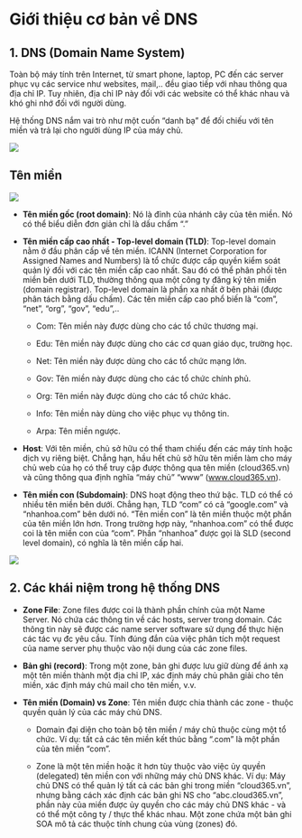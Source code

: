 # Giới thiệu cơ bản về DNS

## 1. DNS (Domain Name System)

Toàn bộ máy tính trên Internet, từ smart phone, laptop, PC đến các server phục vụ các service như websites, mail,.. đều giao tiếp với nhau thông qua địa chỉ IP. Tuy nhiên, địa chỉ IP này đối với các website có thể khác nhau và khó ghi nhớ đối với người dùng.

Hệ thống DNS nắm vai trò như một cuốn “danh bạ” để đối chiếu với tên miền và trả lại cho người dùng IP của máy chủ.

<img src="https://imgur.com/1FslPiC.png">

## Tên miền

<img src="https://imgur.com/HReGZ9i.png">

- **Tên miền gốc (root domain)**: Nó là đỉnh của nhánh cây của tên miền. Nó có thể biểu diễn đơn giản chỉ là dấu chấm “.”

- **Tên miền cấp cao nhất - Top-level domain (TLD)**: Top-level domain nằm ở đầu phân cấp về tên miền. ICANN (Internet Corporation for Assigned Names and Numbers) là tổ chức được cấp quyền kiểm soát quản lý đối với các tên miền cấp cao nhất. Sau đó có thể phân phối tên miền bên dưới TLD, thường thông qua một công ty đăng ký tên miền (domain registrar). Top-level domain là phần xa nhất ở bên phải (được phân tách bằng dấu chấm). Các tên miền cấp cao phổ biến là “com”, “net”, “org”, “gov”, “edu”,..

    - Com: Tên miền này được dùng cho các tổ chức thương mại.

    - Edu: Tên miền này được dùng cho các cơ quan giáo dục, trường học.

    - Net: Tên miền này được dùng cho các tổ chức mạng lớn.

    - Gov: Tên miền này được dùng cho các tổ chức chính phủ.

    - Org: Tên miền này được dùng cho các tổ chức khác.

    - Info: Tên miền này dùng cho việc phục vụ thông tin.

    - Arpa: Tên miền ngược.

- **Host**: Với tên miền, chủ sở hữu có thể tham chiếu đến các máy tính hoặc dịch vụ riêng biệt. Chẳng hạn, hầu hết chủ sở hữu tên miền làm cho máy chủ web của họ có thể truy cập được thông qua tên miền (cloud365.vn) và cũng thông qua định nghĩa “máy chủ” “www” (www.cloud365.vn).

- **Tên miền con (Subdomain)**: DNS hoạt động theo thứ bậc. TLD có thể có nhiều tên miền bên dưới. Chẳng hạn, TLD “com” có cả “google.com” và “nhanhoa.com” bên dưới nó. “Tên miền con” là tên miền thuộc một phần của tên miền lớn hơn. Trong trường hợp này, “nhanhoa.com” có thể được coi là tên miền con của “com”. Phần “nhanhoa” được gọi là SLD (second level domain), có nghĩa là tên miền cấp hai.

<img src="https://imgur.com/ezXrttH.png">

## 2. Các khái niệm trong hệ thống DNS

- **Zone File**: Zone files được coi là thành phần chính của một Name Server. Nó chứa các thông tin về các hosts, server trong domain. Các thông tin này sẽ được các name server software sử dụng để thực hiện các tác vụ đc yêu cầu. Tính đúng đắn của việc phân tích một request của name server phụ thuộc vào nội dung của các zone files.

- **Bản ghi (record)**: Trong một zone, bản ghi được lưu giữ dùng để ánh xạ một tên miền thành một địa chỉ IP, xác định máy chủ phân giải cho tên miền, xác định máy chủ mail cho tên miền, v.v.

- **Tên miền (Domain) vs Zone**: Tên miền được chia thành các zone - thuộc quyền quản lý của các máy chủ DNS.

    - Domain đại diện cho toàn bộ tên miền / máy chủ thuộc cùng một tổ chức. Ví dụ: tất cả các tên miền kết thúc bằng “.com” là một phần của tên miền “com”.

    - Zone là một tên miền hoặc ít hơn tùy thuộc vào việc ủy quyền (delegated) tên miền con với những máy chủ DNS khác. Ví dụ: Máy chủ DNS có thể quản lý tất cả các bản ghi trong miền “cloud365.vn”, nhưng bằng cách xác định các bản ghi NS cho “abc.cloud365.vn”, phần này của miền được ủy quyền cho các máy chủ DNS khác - và có thể một công ty / thực thể khác nhau. Một zone chứa một bản ghi SOA mô tả các thuộc tính chung của vùng (zones) đó.